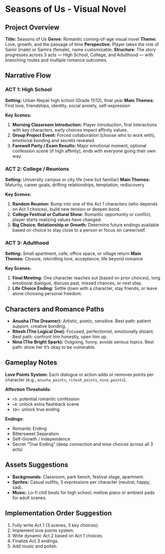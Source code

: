 # Seasons of Us - Visual Novel

## Project Overview

**Title:** Seasons of Us
**Genre:** Romantic coming-of-age visual novel
**Theme:** Love, growth, and the passage of time
**Perspective:** Player takes the role of Samir (male) or Samira (female), name customizable.
**Structure:** The story progresses across 3 acts — High School, College, and Adulthood — with branching routes and multiple romance outcomes.

## Narrative Flow

### ACT 1: High School
**Setting:** Urban Nepali high school (Grade 11/12), final year
**Main Themes:** First love, friendships, identity, social anxiety, self-expression

**Key Scenes:**
1.  **Morning Classroom Introduction:** Player introduction, first interactions with key characters, early choices impact affinity values.
2.  **Group Project Event:** Forced collaboration (choose who to work with), emotional bonding and secrets revealed.
3.  **Farewell Party / Exam Results:** Major emotional moment, optional confession scene (if high affinity), ends with everyone going their own way.

### ACT 2: College / Reunions
**Setting:** University campus or city life (new but familiar)
**Main Themes:** Maturity, career goals, drifting relationships, temptation, rediscovery

**Key Scenes:**
1.  **Random Reunion:** Bump into one of the Act 1 characters (who depends on Act 1 choices), build new tension or deepen bond.
2.  **College Festival or Cultural Show:** Romantic opportunity or conflict, player starts realizing values have changed.
3.  **Big Choice: Relationship or Growth:** Determine future endings available based on choice to stay close to a person or focus on career/self.

### ACT 3: Adulthood
**Setting:** Small apartment, cafe, office space, or village return
**Main Themes:** Closure, rekindling love, acceptance, life beyond romance

**Key Scenes:**
1.  **Final Meeting:** One character reaches out (based on prior choices), long emotional dialogue, discuss past, missed chances, or next step.
2.  **Life Choice Ending:** Settle down with a character, stay friends, or leave alone choosing personal freedom.

## Characters and Romance Paths

*   **Anusha (The Dreamer):** Artistic, poetic, sensitive. Best path: patient support, creative bonding.
*   **Ritesh (The Logical One):** Focused, perfectionist, emotionally distant. Best path: confront him honestly, open him up.
*   **Nina (The Bright Spark):** Outgoing, funny, avoids serious topics. Best path: show her it’s okay to be vulnerable.

## Gameplay Notes

**Love Points System:** Each dialogue or action adds or removes points per character (e.g., `anusha_points`, `ritesh_points`, `nina_points`).

**Affection Thresholds:**
*   `>5`: potential romantic confession
*   `>8`: unlock extra flashback scene
*   `10+`: unlock true ending

**Endings:**
*   Romantic Ending
*   Bittersweet Separation
*   Self-Growth / Independence
*   Secret “True Ending” (deep connection and wise choices across all 3 acts)

## Assets Suggestions

*   **Backgrounds:** Classroom, park bench, festival stage, apartment.
*   **Sprites:** Casual outfits, 3 expressions per character (neutral, happy, sad).
*   **Music:** Lo-fi chill beats for high school; mellow piano or ambient pads for adult scenes.

## Implementation Order Suggestion

1.  Fully write Act 1 (3 scenes, 3 key choices).
2.  Implement love points system.
3.  Write dynamic Act 2 based on Act 1 choices.
4.  Finalize Act 3 endings.
5.  Add music and polish.